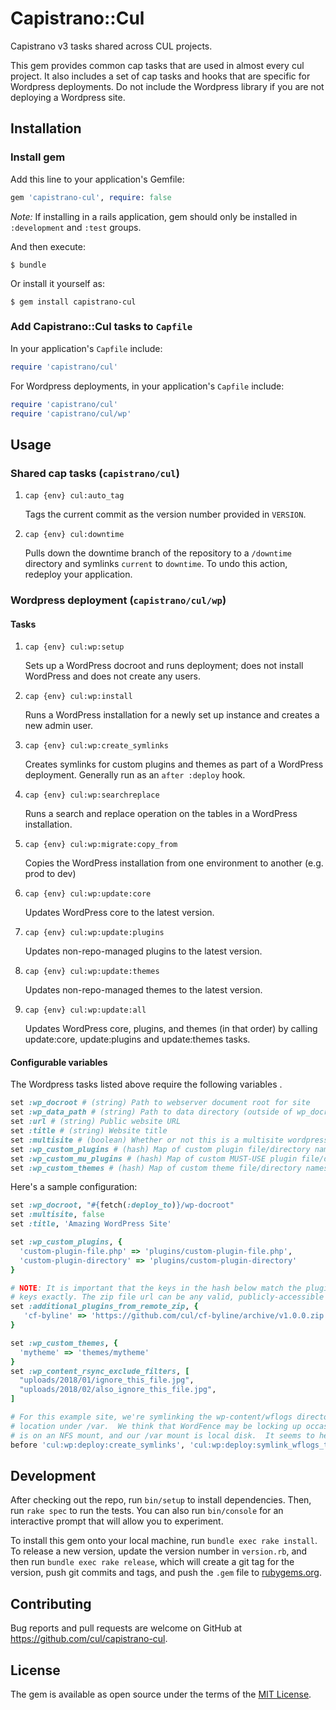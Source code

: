 # Capistrano::Cul

Capistrano v3 tasks shared across CUL projects.

This gem provides common cap tasks that are used in almost every cul project. It also includes a set of cap tasks and hooks that are specific for Wordpress deployments. Do not include the Wordpress library if you are not deploying a Wordpress site.

## Installation

### Install gem
Add this line to your application's Gemfile:

```ruby
gem 'capistrano-cul', require: false
```

_Note:_ If installing in a rails application, gem should only be installed in `:development` and `:test` groups.


And then execute:

    $ bundle

Or install it yourself as:

    $ gem install capistrano-cul

### Add Capistrano::Cul tasks to `Capfile`
In your application's `Capfile` include:

```ruby
require 'capistrano/cul'
```

For Wordpress deployments, in your application's `Capfile` include:
```ruby
require 'capistrano/cul'
require 'capistrano/cul/wp'
```

## Usage
### Shared cap tasks (`capistrano/cul`)
1. `cap {env} cul:auto_tag`

   Tags the current commit as the version number provided in `VERSION`.
2. `cap {env} cul:downtime`

   Pulls down the downtime branch of the repository to a `/downtime` directory and symlinks `current` to `downtime`. To undo this action, redeploy your application.

### Wordpress deployment (`capistrano/cul/wp`)
#### Tasks
1. `cap {env} cul:wp:setup`

   Sets up a WordPress docroot and runs deployment; does not install WordPress and does not create any users.

2. `cap {env} cul:wp:install`

   Runs a WordPress installation for a newly set up instance and creates a new admin user.

3. `cap {env} cul:wp:create_symlinks`

   Creates symlinks for custom plugins and themes as part of a WordPress deployment. Generally run as an `after :deploy` hook.

4. `cap {env} cul:wp:searchreplace`

   Runs a search and replace operation on the tables in a WordPress installation.

5. `cap {env} cul:wp:migrate:copy_from`

   Copies the WordPress installation from one environment to another (e.g. prod to dev)

6. `cap {env} cul:wp:update:core`

   Updates WordPress core to the latest version.

7. `cap {env} cul:wp:update:plugins`

   Updates non-repo-managed plugins to the latest version.

8. `cap {env} cul:wp:update:themes`

   Updates non-repo-managed themes to the latest version.

9. `cap {env} cul:wp:update:all`

   Updates WordPress core, plugins, and themes (in that order) by calling update:core, update:plugins and update:themes tasks.

#### Configurable variables
The Wordpress tasks listed above require the following variables .
```ruby
set :wp_docroot # (string) Path to webserver document root for site
set :wp_data_path # (string) Path to data directory (outside of wp_docroot) that contains wp-content
set :url # (string) Public website URL
set :title # (string) Website title
set :multisite # (boolean) Whether or not this is a multisite wordpress installation
set :wp_custom_plugins # (hash) Map of custom plugin file/directory names to repo-relative paths
set :wp_custom_mu_plugins # (hash) Map of custom MUST-USE plugin file/directory names to repo-relative paths
set :wp_custom_themes # (hash) Map of custom theme file/directory names to repo-relative paths
```

Here's a sample configuration:

```ruby
set :wp_docroot, "#{fetch(:deploy_to)}/wp-docroot"
set :multisite, false
set :title, 'Amazing WordPress Site'

set :wp_custom_plugins, {
  'custom-plugin-file.php' => 'plugins/custom-plugin-file.php',
  'custom-plugin-directory' => 'plugins/custom-plugin-directory'
}

# NOTE: It is important that the keys in the hash below match the plugin name
# keys exactly. The zip file url can be any valid, publicly-accessible url.
set :additional_plugins_from_remote_zip, {
   'cf-byline' => 'https://github.com/cul/cf-byline/archive/v1.0.0.zip'
}

set :wp_custom_themes, {
  'mytheme' => 'themes/mytheme'
}
set :wp_content_rsync_exclude_filters, [
  "uploads/2018/01/ignore_this_file.jpg",
  "uploads/2018/02/also_ignore_this_file.jpg",
]

# For this example site, we're symlinking the wp-content/wflogs directory to a corresponding
# location under /var.  We think that WordFence may be locking up occasionally when wflogs
# is on an NFS mount, and our /var mount is local disk.  It seems to help.
before 'cul:wp:deploy:create_symlinks', 'cul:wp:deploy:symlink_wflogs_to_var_directory'
```

## Development

After checking out the repo, run `bin/setup` to install dependencies. Then, run `rake spec` to run the tests. You can also run `bin/console` for an interactive prompt that will allow you to experiment.

To install this gem onto your local machine, run `bundle exec rake install`. To release a new version, update the version number in `version.rb`, and then run `bundle exec rake release`, which will create a git tag for the version, push git commits and tags, and push the `.gem` file to [rubygems.org](https://rubygems.org).

## Contributing

Bug reports and pull requests are welcome on GitHub at https://github.com/cul/capistrano-cul.

## License

The gem is available as open source under the terms of the [MIT License](http://opensource.org/licenses/MIT).
